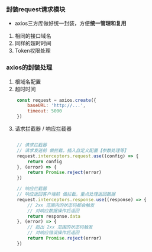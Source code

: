 ### 封装request请求模块
- axios三方库做好统一封装，方便**统一管理和复用**

1. 相同的接口域名
2. 同样的超时时间
3. Token权限处理

### axios的封装处理
1. 根域名配置
2. 超时时间
```javascript
    const request = axios.create({
        baseURL: 'http://...',
        timeout: 5000
    })
```
3. 请求拦截器 / 响应拦截器
```javascript

    // 请求拦截器
    // 请求发送前 做拦截，插入自定义配置【参数处理等】
    request.interceptors.request.use((config) => {
        return config
    }, (error) => {
        return Promise.reject(error)
    })

    // 响应拦截器
    // 响应返回客户端前 做拦截，重点处理返回数据
    request.interceptors.response.use((response) => {
        // 2xx 范围内的状态码都会触发
        // 对响应数据操作后返回
        return response.data
    }, (error) => {
        // 超出 2xx 范围的状态码触发
        // 对响应错误操作后返回
        return Promise.reject(error)
    })
```